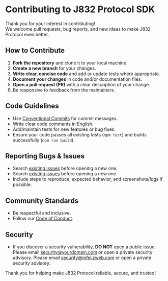# Contributing to J832 Protocol SDK

Thank you for your interest in contributing!  
We welcome pull requests, bug reports, and new ideas to make J832 Protocol even better.

## How to Contribute

1. **Fork the repository** and clone it to your local machine.
2. **Create a new branch** for your changes.
3. **Write clear, concise code** and add or update tests where appropriate.
4. **Document your changes** in code and/or documentation files.
5. **Open a pull request (PR)** with a clear description of your change.
6. Be responsive to feedback from the maintainers.

## Code Guidelines

- Use [Conventional Commits](https://www.conventionalcommits.org/) for commit messages.
- Write clear code comments in English.
- Add/maintain tests for new features or bug fixes.
- Ensure your code passes all existing tests (`npm test`) and builds successfully (`npm run build`).

## Reporting Bugs & Issues

- Search [existing issues](https://github.com/your-user/j832-sdk/issues) before opening a new one.
- Search [existing issues](https://github.com/mfeliz1997/j832-sdk/issues) before opening a new one.
- Include steps to reproduce, expected behavior, and screenshots/logs if possible.

## Community Standards

- Be respectful and inclusive.
- Follow our [Code of Conduct](CODE_OF_CONDUCT.md).

## Security

- If you discover a security vulnerability, **DO NOT** open a public issue.  
  Please email security@yourdomain.com or open a private security advisory.
  Please email security@mfelizweb.com or open a private security advisory.

Thank you for helping make J832 Protocol reliable, secure, and trusted!
